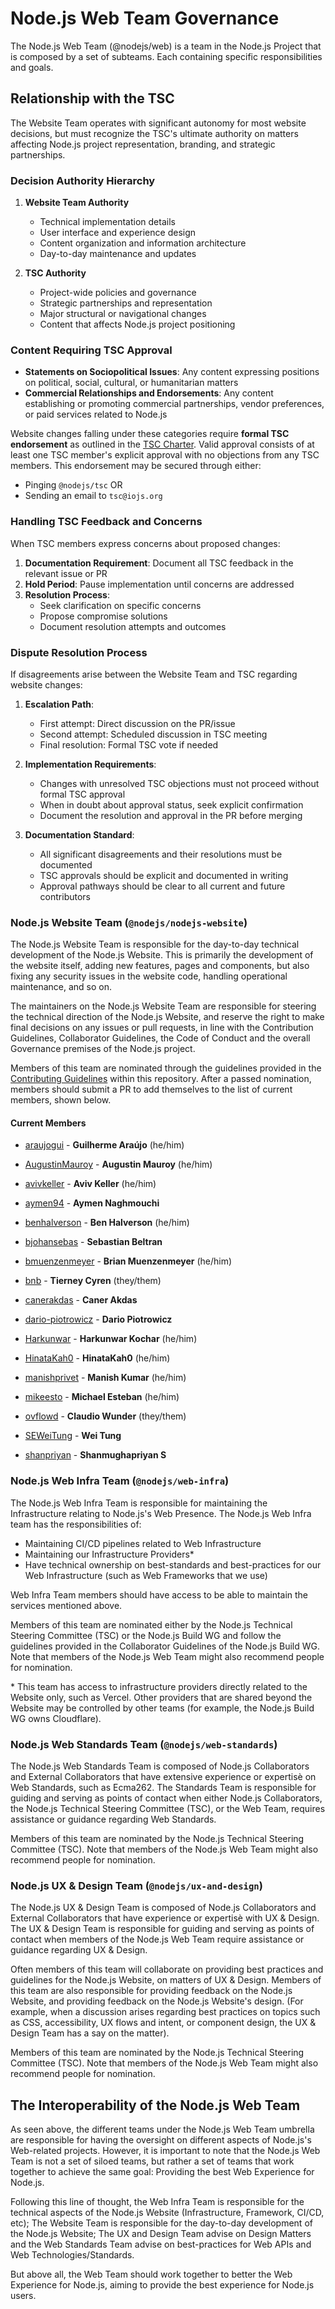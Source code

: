 # Node.js Web Team Governance

The Node.js Web Team (@nodejs/web) is a team in the Node.js Project that is composed by a set of subteams. Each containing specific responsibilities and goals.

## Relationship with the TSC

The Website Team operates with significant autonomy for most website decisions, but must recognize the TSC's ultimate authority on matters affecting Node.js project representation, branding, and strategic partnerships.

### Decision Authority Hierarchy

1. **Website Team Authority**

   - Technical implementation details
   - User interface and experience design
   - Content organization and information architecture
   - Day-to-day maintenance and updates

2. **TSC Authority**
   - Project-wide policies and governance
   - Strategic partnerships and representation
   - Major structural or navigational changes
   - Content that affects Node.js project positioning

### Content Requiring TSC Approval

- **Statements on Sociopolitical Issues**: Any content expressing positions on political, social, cultural, or humanitarian matters
- **Commercial Relationships and Endorsements**: Any content establishing or promoting commercial partnerships, vendor preferences, or paid services related to Node.js

Website changes falling under these categories require **formal TSC endorsement** as outlined in the [TSC Charter](https://github.com/nodejs/TSC/blob/main/TSC-Charter.md#section-4-responsibilities-of-the-tsc). Valid approval consists of at least one TSC member's explicit approval with no objections from any TSC members. This endorsement may be secured through either:

- Pinging `@nodejs/tsc` OR
- Sending an email to `tsc@iojs.org`

### Handling TSC Feedback and Concerns

When TSC members express concerns about proposed changes:

1. **Documentation Requirement**: Document all TSC feedback in the relevant issue or PR
2. **Hold Period**: Pause implementation until concerns are addressed
3. **Resolution Process**:
   - Seek clarification on specific concerns
   - Propose compromise solutions
   - Document resolution attempts and outcomes

### Dispute Resolution Process

If disagreements arise between the Website Team and TSC regarding website changes:

1. **Escalation Path**:

   - First attempt: Direct discussion on the PR/issue
   - Second attempt: Scheduled discussion in TSC meeting
   - Final resolution: Formal TSC vote if needed

2. **Implementation Requirements**:

   - Changes with unresolved TSC objections must not proceed without formal TSC approval
   - When in doubt about approval status, seek explicit confirmation
   - Document the resolution and approval in the PR before merging

3. **Documentation Standard**:
   - All significant disagreements and their resolutions must be documented
   - TSC approvals should be explicit and documented in writing
   - Approval pathways should be clear to all current and future contributors

### Node.js Website Team (`@nodejs/nodejs-website`)

The Node.js Website Team is responsible for the day-to-day technical development of the Node.js Website. This is primarily the development of the website itself, adding new features, pages and components, but also fixing any security issues in the website code, handling operational maintenance, and so on.

The maintainers on the Node.js Website Team are responsible for steering the technical direction of the Node.js Website, and reserve the right to make final decisions on any issues or pull requests, in line with the Contribution Guidelines, Collaborator Guidelines, the Code of Conduct and the overall Governance premises of the Node.js project.

Members of this team are nominated through the guidelines provided in the [Contributing Guidelines](https://github.com/nodejs/nodejs.org/blob/main/CONTRIBUTING.md#becoming-a-collaborator) within this repository. After a passed nomination, members should submit a PR to add themselves to the list of current members, shown below.

#### Current Members

- [araujogui](https://github.com/araujogui) - **Guilherme Araújo** (he/him)

- [AugustinMauroy](https://github.com/AugustinMauroy) - **Augustin Mauroy** (he/him)

- [avivkeller](https://github.com/avivkeller) - **Aviv Keller** (he/him)

- [aymen94](https://github.com/aymen94) - **Aymen Naghmouchi**

- [benhalverson](https://github.com/benhalverson) - **Ben Halverson** (he/him)

- [bjohansebas](https://github.com/bjohansebas) - **Sebastian Beltran**

- [bmuenzenmeyer](https://github.com/bmuenzenmeyer) - **Brian Muenzenmeyer** (he/him)

- [bnb](https://github.com/bnb) - **Tierney Cyren** (they/them)

- [canerakdas](https://github.com/canerakdas) - **Caner Akdas**

- [dario-piotrowicz](https://github.com/dario-piotrowicz) - **Dario Piotrowicz**

- [Harkunwar](https://github.com/Harkunwar) - **Harkunwar Kochar** (he/him)

- [HinataKah0](https://github.com/HinataKah0) - **HinataKah0** (he/him)

- [manishprivet](https://github.com/manishprivet) - **Manish Kumar** (he/him)

- [mikeesto](https://github.com/mikeesto) - **Michael Esteban** (he/him)

- [ovflowd](https://github.com/ovflowd) - **Claudio Wunder** (they/them)

- [SEWeiTung](https://github.com/SEWeiTung) - **Wei Tung**

- [shanpriyan](https://github.com/shanpriyan) - **Shanmughapriyan S**

### Node.js Web Infra Team (`@nodejs/web-infra`)

The Node.js Web Infra Team is responsible for maintaining the Infrastructure relating to Node.js's Web Presence. The Node.js Web Infra team has the responsibilities of:

- Maintaining CI/CD pipelines related to Web Infrastructure
- Maintaining our Infrastructure Providers\*
- Have technical ownership on best-standards and best-practices for our Web Infrastructure (such as Web Frameworks that we use)

Web Infra Team members should have access to be able to maintain the services mentioned above.

Members of this team are nominated either by the Node.js Technical Steering Committee (TSC) or the Node.js Build WG and follow the guidelines provided in the Collaborator Guidelines of the Node.js Build WG. Note that members of the Node.js Web Team might also recommend people for nomination.

\* This team has access to infrastructure providers directly related to the Website only, such as Vercel. Other providers that are shared beyond the Website may be controlled by other teams (for example, the Node.js Build WG owns Cloudflare).

### Node.js Web Standards Team (`@nodejs/web-standards`)

The Node.js Web Standards Team is composed of Node.js Collaborators and External Collaborators that have extensive experience or expertisè on Web Standards, such as Ecma262. The Standards Team is responsible for guiding and serving as points of contact when either Node.js Collaborators, the Node.js Technical Steering Committee (TSC), or the Web Team, requires assistance or guidance regarding Web Standards.

Members of this team are nominated by the Node.js Technical Steering Committee (TSC). Note that members of the Node.js Web Team might also recommend people for nomination.

### Node.js UX & Design Team (`@nodejs/ux-and-design`)

The Node.js UX & Design Team is composed of Node.js Collaborators and External Collaborators that have experience or expertisè with UX & Design. The UX & Design Team is responsible for guiding and serving as points of contact when members of the Node.js Web Team require assistance or guidance regarding UX & Design.

Often members of this team will collaborate on providing best practices and guidelines for the Node.js Website, on matters of UX & Design. Members of this team are also responsible for providing feedback on the Node.js Website, and providing feedback on the Node.js Website's design. (For example, when a discussion arises regarding best practices on topics such as CSS, accessibility, UX flows and intent, or component design, the UX & Design Team has a say on the matter).

Members of this team are nominated by the Node.js Technical Steering Committee (TSC). Note that members of the Node.js Web Team might also recommend people for nomination.

## The Interoperability of the Node.js Web Team

As seen above, the different teams under the Node.js Web Team umbrella are responsible for having the oversight on different aspects of Node.js's Web-related projects. However, it is important to note that the Node.js Web Team is not a set of siloed teams, but rather a set of teams that work together to achieve the same goal: Providing the best Web Experience for Node.js.

Following this line of thought, the Web Infra Team is responsible for the technical aspects of the Node.js Website (Infrastructure, Framework, CI/CD, etc); The Website Team is responsible for the day-to-day development of the Node.js Website; The UX and Design Team advise on Design Matters and the Web Standards Team advise on best-practices for Web APIs and Web Technologies/Standards.

But above all, the Web Team should work together to better the Web Experience for Node.js, aiming to provide the best experience for Node.js users.
